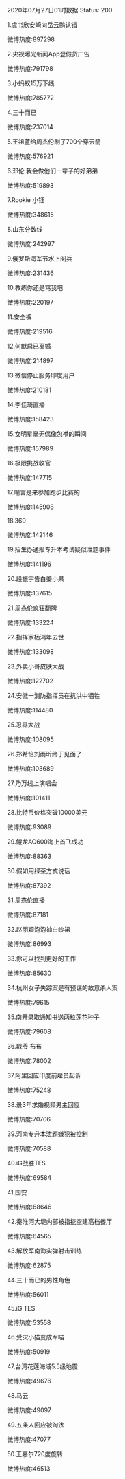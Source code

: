 2020年07月27日01时数据
Status: 200

1.虞书欣安崎向岳云鹏认错

微博热度:897298

2.央视曝光新闻App登假货广告

微博热度:791798

3.小蚂蚁15万下线

微博热度:785772

4.三十而已

微博热度:737014

5.王祖蓝给周杰伦刷了700个穿云箭

微博热度:576921

6.邓伦 我会做他们一辈子的好弟弟

微博热度:519893

7.Rookie 小钰

微博热度:348615

8.山东分数线

微博热度:242997

9.俄罗斯海军节水上阅兵

微博热度:231436

10.教练你还是骂我吧

微博热度:220197

11.安全裤

微博热度:219516

12.何猷启已离婚

微博热度:214897

13.微信停止服务印度用户

微博热度:210181

14.李佳琦直播

微博热度:158423

15.女明星毫无偶像包袱的瞬间

微博热度:157989

16.极限挑战收官

微博热度:147715

17.喻言是来参加跑步比赛的

微博热度:145908

18.369

微博热度:142146

19.招生办通报专升本考试疑似泄题事件

微博热度:141196

20.段振宇告白姜小果

微博热度:137615

21.周杰伦疯狂翻牌

微博热度:133224

22.指挥家杨鸿年去世

微博热度:133098

23.外卖小哥皮肤大战

微博热度:122702

24.安徽一消防指挥员在抗洪中牺牲

微博热度:114480

25.忍界大战

微博热度:108095

26.郑希怡刘雨昕终于见面了

微博热度:103689

27.乃万线上演唱会

微博热度:101411

28.比特币价格突破10000美元

微博热度:93089

29.鲲龙AG600海上首飞成功

微博热度:88363

30.假如用绿茶方式说话

微博热度:87392

31.周杰伦直播

微博热度:87181

32.赵丽颖泡泡袖白纱裙

微博热度:86993

33.你可以找到更好的工作

微博热度:85630

34.杭州女子失踪案是有预谋的故意杀人案

微博热度:79615

35.南开录取通知书送两粒莲花种子

微博热度:79608

36.戳爷 布布

微博热度:78002

37.阿里回应印度前雇员起诉

微博热度:75248

38.录3年求婚视频男主回应

微博热度:70706

39.河南专升本泄题嫌犯被控制

微博热度:70588

40.iG战胜TES

微博热度:69584

41.国安

微博热度:68646

42.秦淮河大堤内部被指挖空建高档餐厅

微博热度:64565

43.解放军南海实弹射击训练

微博热度:62875

44.三十而已的男性角色

微博热度:56011

45.iG TES

微博热度:53558

46.受灾小猫变成军喵

微博热度:50919

47.台湾花莲海域5.5级地震

微博热度:49676

48.马云

微博热度:49097

49.五条人回应被淘汰

微博热度:47077

50.王嘉尔720度旋转

微博热度:46513

